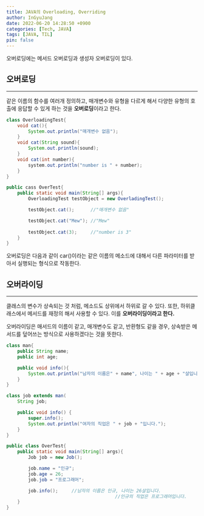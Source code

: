 ```yaml
---
title: JAVA의 Overloading, Overriding
author: InGyuJang
date: 2022-06-20 14:28:50 +0900
categories: [Tech, JAVA]
tags: [JAVA, TIL]
pin: false
---
```

오버로딩에는 메서드 오버로딩과 생성자 오버로딩이 있다.  
  
## 오버로딩  
---

같은 이름의 함수를 여러개 정의하고, 매개변수와 유형을 다르게 해서 다양한 유형의 호출에 응답할 수 있게 하는 것을 **오버로딩**이라고 한다.
  
```java
class OverloadingTest{
	void cat(){
		System.out.println("매개변수 없음");
	}
	void cat(String sound){
		System.out.println(sound);
	}
	void cat(int number){
		system.out.println("number is " + number);
	}
}

public cass OverTest{
	public static void main(String[] args){
		OverloadingTest testObject = new OverladingTest();

		testObject.cat();      //"매개변수 없음"

		testObject.cat("Mew"); //"Mew"
		
		testObject.cat(3);     //"number is 3"
	}
}
```

오버로딩은 다음과 같이 car()이라는 같은 이름의 메소드에 대해서 다른 파라미터를 받아서 실행되는 형식으로 작동한다.  
  
## 오버라이딩
---

클래스의 변수가 상속되는 것 처럼, 메소드도 상위에서 하위로 갈 수 있다. 또한, 하위클래스에서 메서드를 재정의 해서 사용할 수 있다. 이를 **오버라이딩이라고 한다.**

오버라이딩은 매서드의 이름이 같고, 매개변수도 같고, 반환형도 같을 경우, 상속받은 메서드를 덮어쓰는 방식으로 사용하겠다는 것을 뜻한다.

```java
class man{
	public String name;
	public int age;

	public void info(){
		System.out.println("남자의 이름은" + name", 나이는 " + age + "살입니다.");
	}
}

class job extends man(
	String job;

	public void info() {
		super.info();
		System.out.println("여자의 직업은 " + job + "입니다.");
	}
}

public class OverTest{
	public static void main(String[] args){
		Job job = new Job();

		job.name = "인규";
		job.age = 26;
		job.job = "프로그래머";

		job.info();     //남자의 이름은 인규, 나이는 26살입니다.
										//인규의 직업은 프로그래머입니다.
	}
}
```